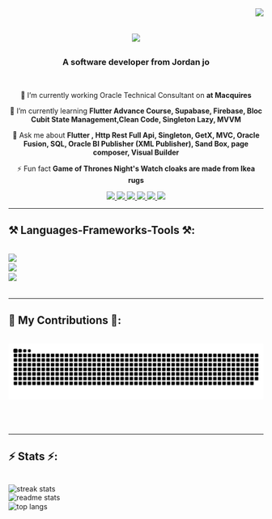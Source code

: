 <img align="right" src="https://visitor-badge.laobi.icu/badge?page_id=salesp07.salesp07" />

<h1 align="center">
    <img src="https://readme-typing-svg.herokuapp.com/?font=Righteous&size=35&center=true&vCenter=true&width=500&height=70&duration=4000&lines=Hi+There!+👋;+I'm+Mohammad+Al-Hajjeeh!;" />
</h1>

<h3 align="center">A software developer from Jordan jo</h3>

<br/>

<div align="center">
 
 🔭 I’m currently working Oracle Technical Consultant on **at Macquires**
 
 🌱 I’m currently learning **Flutter Advance Course, Supabase, Firebase, Bloc Cubit State Management,Clean Code, Singleton Lazy, MVVM**

💬 Ask me about **Flutter , Http Rest Full Api, Singleton, GetX, MVC, Oracle Fusion, SQL, Oracle BI Publisher (XML Publisher), Sand Box, page composer, Visual Builder**

⚡ Fun fact **Game of Thrones Night's Watch cloaks are made from Ikea rugs**

 </div>
 
<div align="center"> 
  <a href="mailto:mohammedhajieh13@gmail.com">
    <img src="https://img.shields.io/badge/Gmail-333333?style=for-the-badge&logo=gmail&logoColor=red" />
  </a>
  <a href="https://www.linkedin.com/in/mohammed-hajieh/" target="_blank">
    <img src="https://img.shields.io/badge/LinkedIn-0077B5?style=for-the-badge&logo=linkedin&logoColor=white" target="_blank" />
  </a>
  <a href="https://mohammedhajieh.github.io/Portfolio/" target="_blank">
     <img src="https://img.shields.io/badge/Portfolio-FF5722?style=for-the-badge&logo=todoist&logoColor=white" target="_blank" /> <!-- sqlite, safari, google-chrome are other good icon options -->
  </a>
     <a href="https://wa.me/962790093239" target="_blank">
     <img src="https://img.shields.io/badge/WhatsApp-25D366?style=for-the-badge&logo=whatsapp&logoColor=white" /> 
  </a>
    </a>
     <a href="https://www.instagram.com/mohammedhajieh90/" target="_blank">
     <img src="https://img.shields.io/badge/Instagram-E4405F?style=for-the-badge&logo=instagram&logoColor=white" />
  </a>
     <a href="https://www.facebook.com/mohmmad.hajii/" target="_blank">
     <img src="https://img.shields.io/badge/Facebook-1877F2?style=for-the-badge&logo=facebook&logoColor=white" />
  </a>
</div>

 <hr/>
 
<h2 align="left">⚒️ Languages-Frameworks-Tools ⚒️:</h2>
<br/>
<div align="left">
<img src="https://go-skill-icons.vercel.app/api/icons?i=flutter,dart,firebase,supabase,sqlite,vscode&theme=dark&titles=true" /><br>
<img src="https://go-skill-icons.vercel.app/api/icons?i=github,git,figma,xd,swagger,postman&theme=dark&titles=true" /><br>
<img src="https://go-skill-icons.vercel.app/api/icons?i=oracle,plsql,outlook,slack,teams,gmail&theme=dark&titles=true" /><br>
</div>

<br/>
<hr/>

<div align="left">
  <h2>🐍 My Contributions 🐍:</h2>
  <br>
    <div align="center">
  <img alt="snake eating my contributions" src="https://raw.githubusercontent.com/salesp07/salesp07/output/github-contribution-grid-snake.svg" />
  </div>
  <br/><br/><br/>
</div>

<hr/>

<h2 align="left">⚡ Stats ⚡:</h2>
<br>
<div align="left">
  <img width=390 src="https://github-readme-streak-stats-salesp07.vercel.app/?user=mohammedhajieh&count_private=true&theme=react&border_radius=10" alt="streak stats"/><br>
  <img width=390 src="https://github-readme-stats-salesp07.vercel.app/api?username=mohammedhajieh&count_private=true&show_icons=true&theme=react&rank_icon=github&border_radius=10" alt="readme stats" /><br>
  <img width=325 align="center" src="https://github-readme-stats-salesp07.vercel.app/api/top-langs/?username=mohammedhajieh&hide=HTML&langs_count=8&layout=compact&theme=react&border_radius=10&size_weight=0.5&count_weight=0.5&exclude_repo=github-readme-stats" alt="top langs" />
</div>

<br/><br/>
